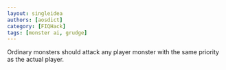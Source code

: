 ```yaml
---
layout: singleidea
authors: [aosdict]
category: [FIQHack]
tags: [monster ai, grudge]
---
```

Ordinary monsters should attack any player monster with the same priority as the actual player.

